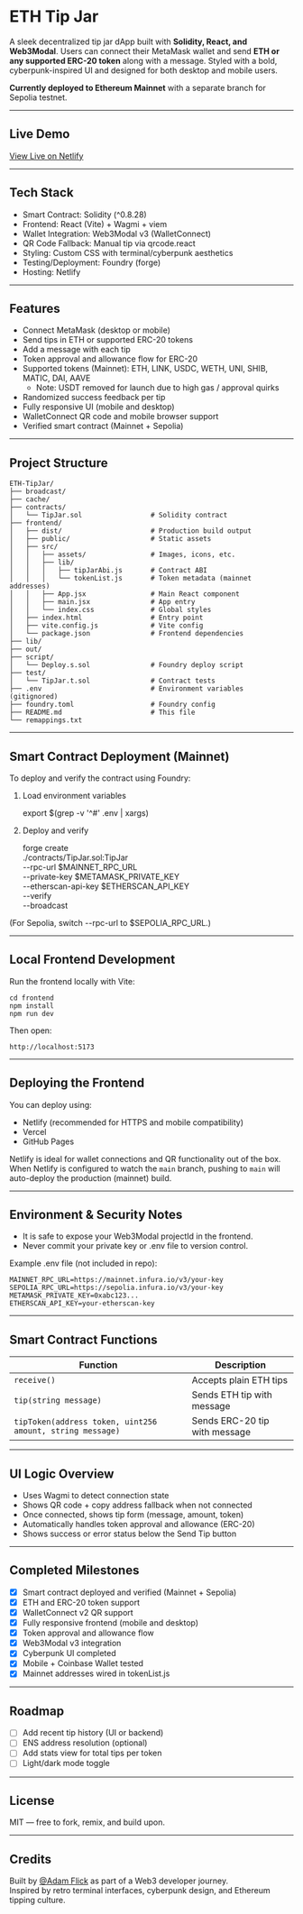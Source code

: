 # ETH Tip Jar

A sleek decentralized tip jar dApp built with **Solidity, React, and Web3Modal**. Users can connect their MetaMask wallet and send **ETH or any supported ERC-20 token** along with a message. Styled with a bold, cyberpunk-inspired UI and designed for both desktop and mobile users.

**Currently deployed to Ethereum Mainnet** with a separate branch for Sepolia testnet.

---

## Live Demo

[View Live on Netlify](https://ethtipjar.netlify.app/)

---

## Tech Stack

- Smart Contract: Solidity (^0.8.28)
- Frontend: React (Vite) + Wagmi + viem
- Wallet Integration: Web3Modal v3 (WalletConnect)
- QR Code Fallback: Manual tip via qrcode.react
- Styling: Custom CSS with terminal/cyberpunk aesthetics
- Testing/Deployment: Foundry (forge)
- Hosting: Netlify

---

## Features

- Connect MetaMask (desktop or mobile)
- Send tips in ETH or supported ERC-20 tokens
- Add a message with each tip
- Token approval and allowance flow for ERC-20
- Supported tokens (Mainnet): ETH, LINK, USDC, WETH, UNI, SHIB, MATIC, DAI, AAVE
  - Note: USDT removed for launch due to high gas / approval quirks
- Randomized success feedback per tip
- Fully responsive UI (mobile and desktop)
- WalletConnect QR code and mobile browser support
- Verified smart contract (Mainnet + Sepolia)

---

## Project Structure

    ETH-TipJar/
    ├── broadcast/
    ├── cache/
    ├── contracts/
    │   └── TipJar.sol                 # Solidity contract
    ├── frontend/
    │   ├── dist/                      # Production build output
    │   ├── public/                    # Static assets
    │   ├── src/
    │   │   ├── assets/                # Images, icons, etc.
    │   │   ├── lib/
    │   │   │   ├── tipJarAbi.js       # Contract ABI
    │   │   │   └── tokenList.js       # Token metadata (mainnet addresses)
    │   │   ├── App.jsx                # Main React component
    │   │   ├── main.jsx               # App entry
    │   │   └── index.css              # Global styles
    │   ├── index.html                 # Entry point
    │   ├── vite.config.js             # Vite config
    │   └── package.json               # Frontend dependencies
    ├── lib/
    ├── out/
    ├── script/
    │   └── Deploy.s.sol               # Foundry deploy script
    ├── test/
    │   └── TipJar.t.sol               # Contract tests
    ├── .env                           # Environment variables (gitignored)
    ├── foundry.toml                   # Foundry config
    ├── README.md                      # This file
    └── remappings.txt

---

## Smart Contract Deployment (Mainnet)

To deploy and verify the contract using Foundry:

1) Load environment variables

    export $(grep -v '^#' .env | xargs)

2) Deploy and verify

    forge create \
      ./contracts/TipJar.sol:TipJar \
      --rpc-url $MAINNET_RPC_URL \
      --private-key $METAMASK_PRIVATE_KEY \
      --etherscan-api-key $ETHERSCAN_API_KEY \
      --verify \
      --broadcast

(For Sepolia, switch --rpc-url to $SEPOLIA_RPC_URL.)

---

## Local Frontend Development

Run the frontend locally with Vite:

    cd frontend
    npm install
    npm run dev

Then open:

    http://localhost:5173

---

## Deploying the Frontend

You can deploy using:
- Netlify (recommended for HTTPS and mobile compatibility)
- Vercel
- GitHub Pages

Netlify is ideal for wallet connections and QR functionality out of the box. When Netlify is configured to watch the `main` branch, pushing to `main` will auto-deploy the production (mainnet) build.

---

## Environment & Security Notes

- It is safe to expose your Web3Modal projectId in the frontend.
- Never commit your private key or .env file to version control.

Example .env file (not included in repo):

    MAINNET_RPC_URL=https://mainnet.infura.io/v3/your-key
    SEPOLIA_RPC_URL=https://sepolia.infura.io/v3/your-key
    METAMASK_PRIVATE_KEY=0xabc123...
    ETHERSCAN_API_KEY=your-etherscan-key

---

## Smart Contract Functions

| Function | Description |
|----------|-------------|
| `receive()` | Accepts plain ETH tips |
| `tip(string message)` | Sends ETH tip with message |
| `tipToken(address token, uint256 amount, string message)` | Sends ERC-20 tip with message |

---

## UI Logic Overview

- Uses Wagmi to detect connection state
- Shows QR code + copy address fallback when not connected
- Once connected, shows tip form (message, amount, token)
- Automatically handles token approval and allowance (ERC-20)
- Shows success or error status below the Send Tip button

---

## Completed Milestones

- [x] Smart contract deployed and verified (Mainnet + Sepolia)
- [x] ETH and ERC-20 token support
- [x] WalletConnect v2 QR support
- [x] Fully responsive frontend (mobile and desktop)
- [x] Token approval and allowance flow
- [x] Web3Modal v3 integration
- [x] Cyberpunk UI completed
- [x] Mobile + Coinbase Wallet tested
- [x] Mainnet addresses wired in tokenList.js

---

## Roadmap

- [ ] Add recent tip history (UI or backend)
- [ ] ENS address resolution (optional)
- [ ] Add stats view for total tips per token
- [ ] Light/dark mode toggle

---

## License

MIT — free to fork, remix, and build upon.

---

## Credits

Built by [@Adam Flick](https://github.com/awflick) as part of a Web3 developer journey.  
Inspired by retro terminal interfaces, cyberpunk design, and Ethereum tipping culture.
